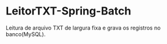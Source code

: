 # LeitorTXT-Spring-Batch
Leitura de arquivo TXT de largura fixa e grava os registros no banco(MySQL).
